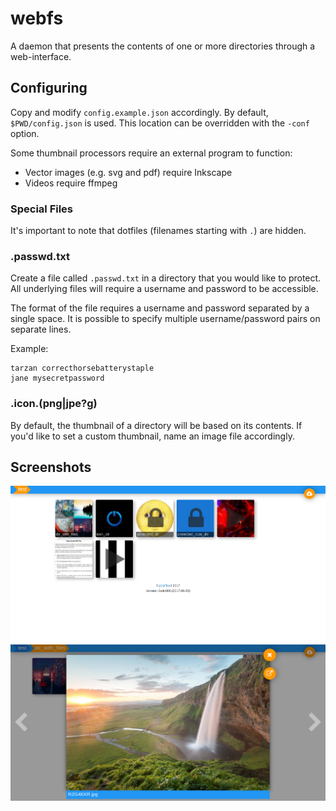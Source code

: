 webfs
=====

A daemon that presents the contents of one or more directories through a
web-interface.


## Configuring
Copy and modify `config.example.json` accordingly. By default,
`$PWD/config.json` is used. This location can be overridden with the `-conf`
option.

Some thumbnail processors require an external program to function:
* Vector images (e.g. svg and pdf) require Inkscape
* Videos require ffmpeg

### Special Files
It's important to note that dotfiles (filenames starting with `.`) are hidden.

### .passwd.txt
Create a file called `.passwd.txt` in a directory that you would like to
protect. All underlying files will require a username and password to be
accessible.

The format of the file requires a username and password separated by a single
space. It is possible to specify multiple username/password pairs on separate
lines.

Example:
```
tarzan correcthorsebatterystaple
jane mysecretpassword
```

### .icon.(png|jpe?g)
By default, the thumbnail of a directory will be based on its contents. If
you'd like to set a custom thumbnail, name an image file accordingly.


## Screenshots
![directory overview](media/example-directory.png)
![view an image](media/example-image.png)
